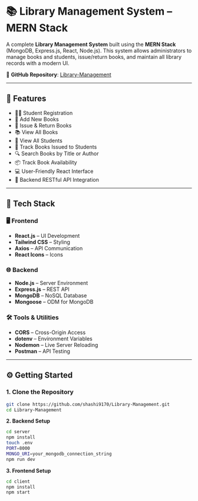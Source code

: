 # 📚 Library Management System – MERN Stack

A complete **Library Management System** built using the **MERN Stack** (MongoDB, Express.js, React, Node.js). This system allows administrators to manage books and students, issue/return books, and maintain all library records with a modern UI.

🔗 **GitHub Repository**: [Library-Management](https://github.com/shashi9170/Library-Management)

---

## 🚀 Features

- 🧑‍🎓 Student Registration
- 📘 Add New Books
- 🔄 Issue & Return Books
- 📚 View All Books
- 🧾 View All Students
- 📌 Track Books Issued to Students
- 🔍 Search Books by Title or Author
- 📦 Track Book Availability
- 💻 User-Friendly React Interface
- 🔐 Backend RESTful API Integration

---

## 🧰 Tech Stack

### 🖥️ Frontend
- **React.js** – UI Development
- **Tailwind CSS** – Styling
- **Axios** – API Communication
- **React Icons** – Icons

### 🌐 Backend
- **Node.js** – Server Environment
- **Express.js** – REST API
- **MongoDB** – NoSQL Database
- **Mongoose** – ODM for MongoDB

### 🛠️ Tools & Utilities
- **CORS** – Cross-Origin Access
- **dotenv** – Environment Variables
- **Nodemon** – Live Server Reloading
- **Postman** – API Testing

---

## ⚙️ Getting Started

### 1. Clone the Repository
```bash
git clone https://github.com/shashi9170/Library-Management.git
cd Library-Management
```

**2. Backend Setup**
```bash
cd server
npm install
touch .env
PORT=8000
MONGO_URI=your_mongodb_connection_string
npm run dev
```

**3. Frontend Setup**
```bash
cd client
npm install
npm start
```
